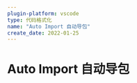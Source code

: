 ```yaml
---
plugin-platform: vscode
type: 代码格式化
name: "Auto Import 自动导包"
create_date: 2022-01-25
---
```




# Auto Import 自动导包


